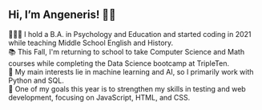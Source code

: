 ## Hi, I’m Angeneris! 👋🏽<br>

👩🏾‍🎓 I hold a B.A. in Psychology and Education and started coding in 2021 while teaching Middle School English and History. <br>
📚 This Fall, I'm returning to school to take Computer Science and Math courses while completing the Data Science bootcamp at TripleTen.<br>
🌟 My main interests lie in machine learning and AI, so I primarily work with Python and SQL.<br>
🌱 One of my goals this year is to strengthen my skills in testing and web development, focusing on JavaScript, HTML, and CSS.<br>
